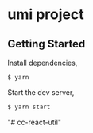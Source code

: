 # umi project

## Getting Started

Install dependencies,

```bash
$ yarn
```

Start the dev server,

```bash
$ yarn start
```
"# cc-react-util" 
